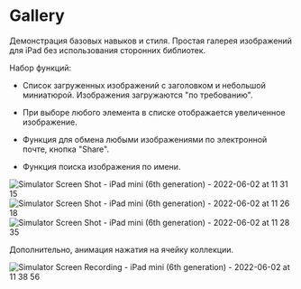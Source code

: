 # Gallery
Демонстрация базовых навыков и стиля.
Простая галерея изображений для iPad без использования сторонних библиотек. 

Набор функций:

- Список загруженных изображений с заголовком и небольшой миниатюрой. Изображения загружаются "по требованию".

- При выборе любого элемента в списке отображается увеличенное изображение.

- Функция для обмена любыми изображениями по электронной почте, кнопка "Share".

- Функция поиска изображения по имени.

![Simulator Screen Shot - iPad mini (6th generation) - 2022-06-02 at 11 31 15](https://user-images.githubusercontent.com/43521623/171592943-116460fd-8387-4b50-9d86-3312b87ffb99.png)
![Simulator Screen Shot - iPad mini (6th generation) - 2022-06-02 at 11 26 18](https://user-images.githubusercontent.com/43521623/171593000-dd56dcb4-3163-445e-b8cd-5eb8522ffc56.png)
![Simulator Screen Shot - iPad mini (6th generation) - 2022-06-02 at 11 28 35](https://user-images.githubusercontent.com/43521623/171593034-f8429de0-0975-4a59-80a8-2b82f121d61e.png)

Дополнительно, анимация нажатия на ячейку коллекции. 

![Simulator Screen Recording - iPad mini (6th generation) - 2022-06-02 at 11 38 56](https://user-images.githubusercontent.com/43521623/171593549-ada8e474-68c3-4495-b9f3-1c0cea08abf8.gif)
